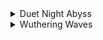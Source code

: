 <details>
<summary>Duet Night Abyss</summary>

---

Command entries are found in the game log files through `Duet Night Abyss\EMLauncher\Saved\Logs`. Not sure if all cvars worked, im too lazy too check. It did increase my fps tho.

<details>
<summary>Tested on a office laptop</summary>

\
[Lenovo IdeaPad 1](https://www.userbenchmark.com/UserRun/71150149)
+ OS: Windows 11 25H2 with [AtlasOS](https://atlasos.net/) 
+ CPU: Ryzen 5 7520U
+ GPU: RadeonT 610M
+ RAM: 8 GB (6 GB usable)
+ Storage: Micron MTFDKCD512QFM-1BD1AABLA NVMe SSD

</details>

---

</details>

<details>
<summary>Wuthering Waves</summary>
  
---

source\
[AlteriaX/WuWa-Configs](https://github.com/AlteriaX/WuWa-Configs)\
[AlteriaX/WuWa-Configs-Android](https://github.com/AlteriaX/WuWa-Configs-Android)

# Wuthering Waves Configurations for Low Specs

[<img src="https://discord.com/api/guilds/798954204420112454/widget.png?style=banner2">](https://discord.gg/gczjQvgzWE)

come join (im not the owner)

values has been edited to my liking for my dogshit phone\
config files mainly focus on performance

---

![Android Support](https://github.com/KraftAffix/assets/blob/main/AndroidSupport.png)

---

<details>
<summary>Tested on Android devices with MediaTek Helio G100, G200 with Mali-G57 GPU and MediaTek Dimensity 7300 with Mali-G615 Mali-G57 GPU</summary>

+ [Tecno Camon 40 Pro 5G](https://nanoreview.net/en/benchmark-entry?type=antutu&id=9wvnKFD6HVUyJ1syLvMo8)
+ [Infinix Hot 50 4G](https://nanoreview.net/en/benchmark-entry?type=antutu&id=2Hd22ort8qycBRyz0TF1K)
+ [Infinix Hot 60 Pro 4G](https://nanoreview.net/en/benchmark-entry?type=antutu&id=8lHW7LZYa7Tdhx2RU-NU1)

_it should work on other devices though_
</details>

<details>
<summary>Tested on a dogshit laptop and an office laptop</summary>

\
[Acer Aspire E5-476G](https://www.userbenchmark.com/UserRun/71036061)
+ OS: Stock Windows 10 22H2
+ CPU: Intel Core i3-7130U
+ GPU: NVIDIA GeForce MX150
+ RAM: 12 GB DDR4
+ Storage: Samsung 870 EVO 500GB SSD

\
[Lenovo IdeaPad 1](https://www.userbenchmark.com/UserRun/71150149)
+ OS: Windows 10 22H2 with [AtlasOS](https://atlasos.net/) 
+ CPU: Ryzen 5 7520U
+ GPU: RadeonT 610M
+ RAM: 8 GB (6 GB usable)
+ Storage: Micron MTFDKCD512QFM-1BD1AABLA NVMe SSD

</details>

---

</details>
